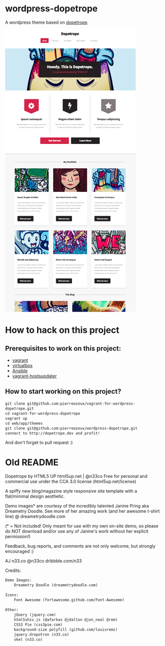 # wordpress-dopetrope

A wordpress theme based on [dopetrope](http://html5up.net/dopetrope).

![Preview](https://raw.githubusercontent.com/pierreozoux/wordpress-dopetrope/master/screenshot.png)

# How to hack on this project

## Prerequisites to work on this project:
- [vagrant](http://www.vagrantup.com/)
- [virtualbox](https://www.virtualbox.org/)
- [Ansible](http://docs.ansible.com/intro_installation.html)
- [vagrant-hostsupdater](https://github.com/cogitatio/vagrant-hostsupdater)


## How to start working on this project?
```
git clone git@github.com:pierreozoux/vagrant-for-wordpress-dopetrope.git
cd vagrant-for-wordpress-dopetrope
vagrant up
cd web/app/themes
git clone git@github.com:pierreozoux/wordpress-dopetrope.git
connect to http://dopetrope.dev and profit!
```

And don't forget to pull request :)

# Old README
Dopetrope by HTML5 UP
html5up.net | @n33co
Free for personal and commercial use under the CCA 3.0 license (html5up.net/license)


A spiffy new blog/magazine style responsive site template with a flat/minimal
design aesthetic.

Demo images* are courtesy of the incredibly talented Janine Pring aka Dreametry Doodle.
See more of her amazing work (and her awesome t-shirt line) @ dreametrydoodle.com

(* = Not included! Only meant for use with my own on-site demo, so please do NOT download
and/or use any of Janine's work without her explicit permission!)

Feedback, bug reports, and comments are not only welcome, but strongly encouraged :)

AJ
n33.co @n33co dribbble.com/n33


Credits:

	Demo Images:
		Dreametry Doodle (dreametrydoodle.com)

	Icons:
		Font Awesome (fortawesome.github.com/Font-Awesome)
	
	Other:
		jQuery (jquery.com)
		html5shiv.js (@afarkas @jdalton @jon_neal @rem)
		CSS3 Pie (css3pie.com)
		background-size polyfill (github.com/louisremi)
		jquery.dropotron (n33.co)
		skel (n33.co)